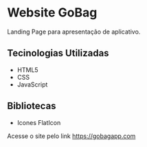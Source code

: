 # Website GoBag

Landing Page para apresentação de aplicativo.

## Tecinologias Utilizadas

- HTML5
- CSS
- JavaScript

## Bibliotecas

- Icones FlatIcon

Acesse o site pelo link
https://gobagapp.com
